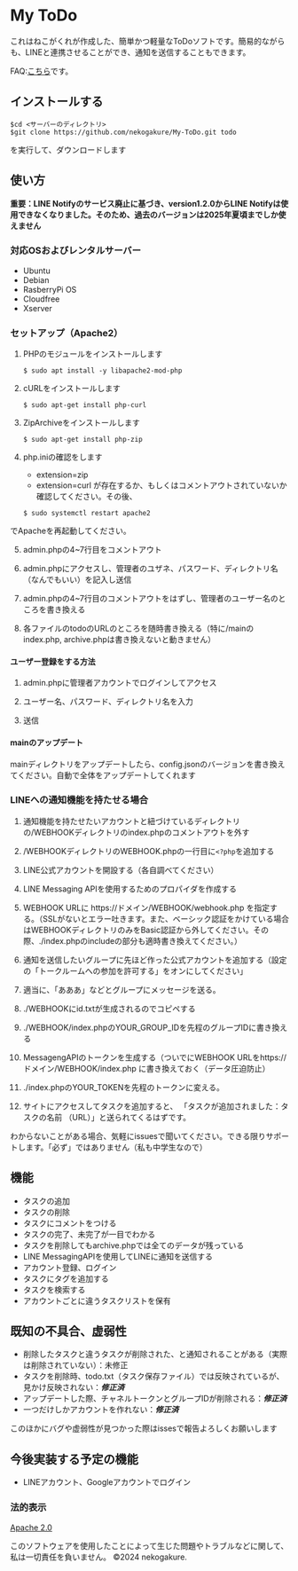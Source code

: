 # My ToDo
これはねこがくれが作成した、簡単かつ軽量なToDoソフトです。簡易的ながらも、LINEと連携させることができ、通知を送信することもできます。

FAQ:[こちら](https://github.com/nekogakure/My-ToDo/blob/main/src/FAQ.md)です。

## インストールする
```
$cd <サーバーのディレクトリ>
$git clone https://github.com/nekogakure/My-ToDo.git todo
```
を実行して、ダウンロードします

## 使い方
**重要：LINE Notifyのサービス廃止に基づき、version1.2.0からLINE Notifyは使用できなくなりました。そのため、過去のバージョンは2025年夏頃までしか使えません**

### 対応OSおよびレンタルサーバー
- Ubuntu
- Debian
- RasberryPi OS
- Cloudfree
- Xserver

### セットアップ（Apache2）
1. PHPのモジュールをインストールします
   ```
   $ sudo apt install -y libapache2-mod-php
   ```
2. cURLをインストールします
   ```
   $ sudo apt-get install php-curl
   ```

3. ZipArchiveをインストールします
   ```
   $ sudo apt-get install php-zip
   ```

4. php.iniの確認をします
      - extension=zip
      - extension=curl
が存在するか、もしくはコメントアウトされていないか確認してください。その後、
   ```
   $ sudo systemctl restart apache2
   ```
でApacheを再起動してください。

5. admin.phpの4~7行目をコメントアウト

6. admin.phpにアクセスし、管理者のユザネ、パスワード、ディレクトリ名（なんでもいい）を記入し送信

7. admin.phpの4~7行目のコメントアウトをはずし、管理者のユーザー名のところを書き換える

8. 各ファイルのtodoのURLのところを随時書き換える（特に/mainのindex.php, archive.phpは書き換えないと動きません）

#### ユーザー登録をする方法
1. admin.phpに管理者アカウントでログインしてアクセス

2. ユーザー名、パスワード、ディレクトリ名を入力

3. 送信

#### mainのアップデート
mainディレクトリをアップデートしたら、config.jsonのバージョンを書き換えてください。自動で全体をアップデートしてくれます

### LINEへの通知機能を持たせる場合
1. 通知機能を持たせたいアカウントと紐づけているディレクトリの/WEBHOOKディレクトリのindex.phpのコメントアウトを外す

2. /WEBHOOKディレクトリのWEBHOOK.phpの一行目に`<?php`を追加する

3. LINE公式アカウントを開設する（各自調べてください）

4. LINE Messaging APIを使用するためのプロパイダを作成する

5. WEBHOOK URLに https://ドメイン/WEBHOOK/webhook.php を指定する。（SSLがないとエラー吐きます。また、ベーシック認証をかけている場合はWEBHOOKディレクトリのみをBasic認証から外してください。その際、./index.phpのincludeの部分も適時書き換えてください。）

6. 通知を送信したいグループに先ほど作った公式アカウントを追加する（設定の「トークルームへの参加を許可する」をオンにしてください」

7. 適当に、「あああ」などとグループにメッセージを送る。

8. ./WEBHOOKにid.txtが生成されるのでコピペする
    
9. ./WEBHOOK/index.phpのYOUR_GROUP_IDを先程のグループIDに書き換える
    
10. MessagengAPIのトークンを生成する（ついでにWEBHOOK URLをhttps://ドメイン/WEBHOOK/index.php に書き換えておく（データ圧迫防止）

11. ./index.phpのYOUR_TOKENを先程のトークンに変える。
    
12. サイトにアクセスしてタスクを追加すると、 「タスクが追加されました：タスクの名前 （URL）」と送られてくるはずです。

わからないことがある場合、気軽にissuesで聞いてください。できる限りサポートします。「必ず」ではありません（私も中学生なので）

## 機能
- タスクの追加
- タスクの削除
- タスクにコメントをつける
- タスクの完了、未完了が一目でわかる
- タスクを削除してもarchive.phpでは全てのデータが残っている
- LINE MessagingAPIを使用してLINEに通知を送信する
- アカウント登録、ログイン
- タスクにタグを追加する
- タスクを検索する
- アカウントごとに違うタスクリストを保有

## 既知の不具合、虚弱性
- 削除したタスクと違うタスクが削除された、と通知されることがある（実際は削除されていない）：未修正
- タスクを削除時、todo.txt（タスク保存ファイル）では反映されているが、見かけ反映されない：***修正済***
- アップデートした際、チャネルトークンとグループIDが削除される：***修正済***
- 一つだけしかアカウントを作れない：***修正済***

このほかにバグや虚弱性が見つかった際はissesで報告よろしくお願いします

## 今後実装する予定の機能
- LINEアカウント、Googleアカウントでログイン

### 法的表示
[Apache 2.0](https://github.com/nekogakure/My-ToDo/blob/main/LICENSE)

このソフトウェアを使用したことによって生じた問題やトラブルなどに関して、私は一切責任を負いません。
©︎2024 nekogakure.
